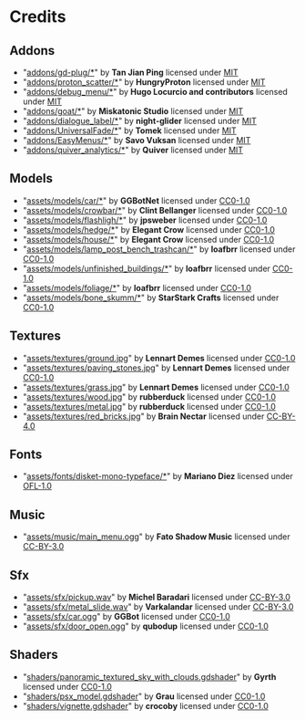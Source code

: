 # Credits

## Addons
- "[addons/gd-plug/*](https://github.com/imjp94/gd-plug)" by **Tan Jian Ping** licensed under [MIT](./LICENSES/MIT.txt)
- "[addons/proton_scatter/*](https://github.com/HungryProton/scatter)" by **HungryProton** licensed under [MIT](./LICENSES/MIT.txt)
- "[addons/debug_menu/*](https://github.com/godot-extended-libraries/godot-debug-menu)" by **Hugo Locurcio and contributors** licensed under [MIT](./LICENSES/MIT.txt)
- "[addons/goat/*](https://github.com/miskatonicstudio/goat)" by **Miskatonic Studio** licensed under [MIT](./LICENSES/MIT.txt)
- "[addons/dialogue_label/*](https://github.com/night-glider/Dialogue-Label)" by **night-glider** licensed under [MIT](./LICENSES/MIT.txt)
- "[addons/UniversalFade/*](https://github.com/KoBeWi/Godot-Universal-Fade)" by **Tomek** licensed under [MIT](./LICENSES/MIT.txt)
- "[addons/EasyMenus/*](https://github.com/SavoVuksan/EasyMenus)" by **Savo Vuksan** licensed under [MIT](./LICENSES/MIT.txt)
- "[addons/quiver_analytics/*](https://github.com/quiver-dev/quiver-analytics-godot-plugin/)" by **Quiver** licensed under [MIT](./LICENSES/MIT.txt)
## Models
- "[assets/models/car/*](https://ggbot.itch.io/psx-style-cars)" by **GGBotNet** licensed under [CC0-1.0](./LICENSES/CC0-1.0.txt)
- "[assets/models/crowbar/*](https://opengameart.org/content/crowbar)" by **Clint Bellanger** licensed under [CC0-1.0](./LICENSES/CC0-1.0.txt)
- "[assets/models/flashligh/*](https://opengameart.org/content/torch)" by **jpsweber** licensed under [CC0-1.0](./LICENSES/CC0-1.0.txt)
- "[assets/models/hedge/*](https://elegantcrow.itch.io/retro-modular-hedge-maze)" by **Elegant Crow** licensed under [CC0-1.0](./LICENSES/CC0-1.0.txt)
- "[assets/models/house/*](https://elegantcrow.itch.io/retro-house-pack)" by **Elegant Crow** licensed under [CC0-1.0](./LICENSES/CC0-1.0.txt)
- "[assets/models/lamp_post_bench_trashcan/*](https://opengameart.org/content/lamp-post-bench-trashcan)" by **loafbrr** licensed under [CC0-1.0](./LICENSES/CC0-1.0.txt)
- "[assets/models/unfinished_buildings/*](https://opengameart.org/content/unfinished-buildings)" by **loafbrr** licensed under [CC0-1.0](./LICENSES/CC0-1.0.txt)
- "[assets/models/foliage/*](https://opengameart.org/content/foliage1)" by **loafbrr** licensed under [CC0-1.0](./LICENSES/CC0-1.0.txt)
- "[assets/models/bone_skumm/*](https://www.patreon.com/posts/made-lil-gif-103261000)" by **StarStark Crafts** licensed under [CC0-1.0](./LICENSES/CC0-1.0.txt)
## Textures
- "[assets/textures/ground.jpg](https://ambientcg.com/view?id=Ground037)" by **Lennart Demes** licensed under [CC0-1.0](./LICENSES/CC0-1.0.txt)
- "[assets/textures/paving_stones.jpg](https://ambientcg.com/view?id=PavingStones131)" by **Lennart Demes** licensed under [CC0-1.0](./LICENSES/CC0-1.0.txt)
- "[assets/textures/grass.jpg](https://ambientcg.com/view?id=Grass001)" by **Lennart Demes** licensed under [CC0-1.0](./LICENSES/CC0-1.0.txt)
- "[assets/textures/wood.jpg](https://opengameart.org/node/27564)" by **rubberduck** licensed under [CC0-1.0](./LICENSES/CC0-1.0.txt)
- "[assets/textures/metal.jpg](https://opengameart.org/node/27532)" by **rubberduck** licensed under [CC0-1.0](./LICENSES/CC0-1.0.txt)
- "[assets/textures/red_bricks.jpg](https://opengameart.org/content/red-brick-texture)" by **Brain Nectar** licensed under [CC-BY-4.0](./LICENSES/CC-BY-4.0.txt)
## Fonts
- "[assets/fonts/disket-mono-typeface/*](https://fontesk.com/disket-mono-typeface/)" by **Mariano Diez** licensed under [OFL-1.0](./LICENSES/OFL-1.0.txt)
## Music
- "[assets/music/main_menu.ogg](https://opengameart.org/content/main-menu-title)" by **Fato Shadow Music** licensed under [CC-BY-3.0](./LICENSES/CC-BY-3.0.txt)
## Sfx
- "[assets/sfx/pickup.wav](https://opengameart.org/content/3-item-sounds)" by **Michel Baradari** licensed under [CC-BY-3.0](./LICENSES/CC-BY-3.0.txt)
- "[assets/sfx/metal_slide.wav](https://opengameart.org/content/rockmetal-slide)" by **Varkalandar** licensed under [CC-BY-3.0](./LICENSES/CC-BY-3.0.txt)
- "[assets/sfx/car.ogg](https://opengameart.org/content/car-sound-effects-pack-low-quality)" by **GGBot** licensed under [CC0-1.0](./LICENSES/CC0-1.0.txt)
- "[assets/sfx/door_open.ogg](https://opengameart.org/content/door-open-door-close-set)" by **qubodup** licensed under [CC0-1.0](./LICENSES/CC0-1.0.txt)
## Shaders
- "[shaders/panoramic_textured_sky_with_clouds.gdshader](https://godotshaders.com/shader/panoramic-textured-sky-with-clouds/)" by **Gyrth** licensed under [CC0-1.0](./LICENSES/CC0-1.0.txt)
- "[shaders/psx_model.gdshader](https://godotshaders.com/shader/ps1-psx-model/)" by **Grau** licensed under [CC0-1.0](./LICENSES/CC0-1.0.txt)
- "[shaders/vignette.gdshader](https://godotshaders.com/shader/vignette/)" by **crocoby** licensed under [CC0-1.0](./LICENSES/CC0-1.0.txt)
